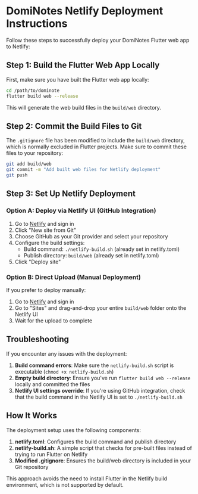 # DomiNotes Netlify Deployment Instructions

Follow these steps to successfully deploy your DomiNotes Flutter web app to Netlify:

## Step 1: Build the Flutter Web App Locally

First, make sure you have built the Flutter web app locally:

```bash
cd /path/to/dominote
flutter build web --release
```

This will generate the web build files in the `build/web` directory.

## Step 2: Commit the Build Files to Git

The `.gitignore` file has been modified to include the `build/web` directory, which is normally excluded in Flutter projects. Make sure to commit these files to your repository:

```bash
git add build/web
git commit -m "Add built web files for Netlify deployment"
git push
```

## Step 3: Set Up Netlify Deployment

### Option A: Deploy via Netlify UI (GitHub Integration)

1. Go to [Netlify](https://app.netlify.com/) and sign in
2. Click "New site from Git"
3. Choose GitHub as your Git provider and select your repository
4. Configure the build settings:
   - Build command: `./netlify-build.sh` (already set in netlify.toml)
   - Publish directory: `build/web` (already set in netlify.toml)
5. Click "Deploy site"

### Option B: Direct Upload (Manual Deployment)

If you prefer to deploy manually:

1. Go to [Netlify](https://app.netlify.com/) and sign in
2. Go to "Sites" and drag-and-drop your entire `build/web` folder onto the Netlify UI
3. Wait for the upload to complete

## Troubleshooting

If you encounter any issues with the deployment:

1. **Build command errors**: Make sure the `netlify-build.sh` script is executable (`chmod +x netlify-build.sh`)
2. **Empty build directory**: Ensure you've run `flutter build web --release` locally and committed the files
3. **Netlify UI settings override**: If you're using GitHub integration, check that the build command in the Netlify UI is set to `./netlify-build.sh`

## How It Works

The deployment setup uses the following components:

1. **netlify.toml**: Configures the build command and publish directory
2. **netlify-build.sh**: A simple script that checks for pre-built files instead of trying to run Flutter on Netlify
3. **Modified .gitignore**: Ensures the build/web directory is included in your Git repository

This approach avoids the need to install Flutter in the Netlify build environment, which is not supported by default.
